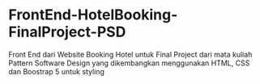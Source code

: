 # FrontEnd-HotelBooking-FinalProject-PSD
 Front End dari Website Booking Hotel untuk Final Project dari mata kuliah Pattern Software Design yang dikembangkan menggunakan HTML, CSS dan Boostrap 5 untuk styling
